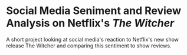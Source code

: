 # Social Media Seniment and Review Analysis on Netflix's <i>The Witcher</i>
A short project looking at social media's reaction to Netflix's new show release The Witcher and comparing this sentiment to show reviews.
